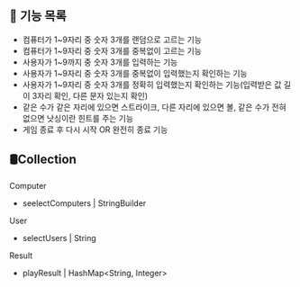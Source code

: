 ## 📙 기능 목록

- 컴퓨터가 1~9자리 중 숫자 3개를 랜덤으로 고르는 기능
- 컴퓨터가 1~9자리 중 숫자 3개를 중복없이 고르는 기능
- 사용자가 1~9까지 중 숫자 3개를 입력하는 기능
- 사용자가 1~9자리 중 숫자 3개를 중복없이 입력했는지 확인하는 기능
- 사용자가 1~9자리 중 숫자 3개를 정확히 입력했는지 확인하는 기능(입력받은 값 길이 3자리 확인, 다른 문자 있는지 확인)
- 같은 수가 같은 자리에 있으면 스트라이크, 다른 자리에 있으면 볼, 같은 수가 전혀 없으면 낫싱이란 힌트를 주는 기능
- 게임 종료 후 다시 시작 OR 완전히 종료 기능


## 🛢️Collection

Computer
- seelectComputers | StringBuilder

User
- selectUsers | String

Result
- playResult | HashMap<String, Integer>
